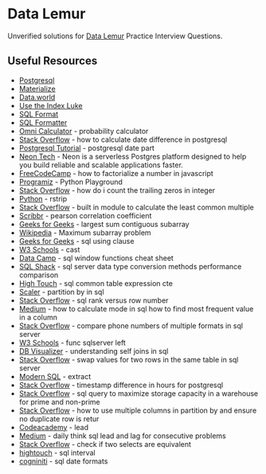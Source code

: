 # Data Lemur

Unverified solutions for [Data Lemur](https://datalemur.com/) Practice Interview Questions.

## Useful Resources

- [Postgresql](https://www.postgresql.org/)
- [Materialize](https://materialize.com/docs/)
- [Data.world](https://docs.data.world/en/98581-get-started.html#UUID-cf164651-ff3c-3693-4ab8-05432fda8266)
- [Use the Index Luke](https://use-the-index-luke.com/)
- [SQL Format](https://sqlformat.org/)
- [SQL Formatter](https://www.dpriver.com/pp/sqlformat.htm)
- [Omni Calculator](https://www.omnicalculator.com/statistics/probability) - probability calculator
- [Stack Overflow](https://stackoverflow.com/questions/24929735/how-to-calculate-date-difference-in-postgresql) - how to calculate date difference in postgresql
- [Postgresql Tutorial](https://www.postgresqltutorial.com/postgresql-date-functions/postgresql-date_part/) - postgresql date part
- [Neon Tech](https://neon.tech/docs/introduction) - Neon is a serverless Postgres platform designed to help you build reliable and scalable applications faster.
- [FreeCodeCamp](https://www.freecodecamp.org/news/how-to-factorialize-a-number-in-javascript-9263c89a4b38/) - how to factorialize a number in javascript
- [Programiz](https://programiz.pro/ide/python) - Python Playground
- [Stack Overflow](https://stackoverflow.com/questions/8593355/how-do-i-count-the-trailing-zeros-in-integer) - how do i count the trailing zeros in integer
- [Python](https://docs.python.org/3/library/stdtypes.html#str.rstrip) - rstrip
- [Stack Overflow](https://stackoverflow.com/questions/51716916/built-in-module-to-calculate-the-least-common-multiple) - built in module to calculate the least common multiple
- [Scribbr](https://www.scribbr.com/statistics/pearson-correlation-coefficient/#:~:text=The%20Pearson%20correlation%20coefficient%20(r,the%20relationship%20between%20two%20variables.&text=When%20one%20variable%20changes%2C%20the,changes%20in%20the%20same%20direction)) - pearson correlation coefficient
- [Geeks for Geeks](https://www.geeksforgeeks.org/largest-sum-contiguous-subarray/) - largest sum contiguous subarray
- [Wikipedia](https://en.wikipedia.org/wiki/Maximum_subarray_problem) - Maximum subarray problem
- [Geeks for Geeks](https://www.geeksforgeeks.org/sql-using-clause/) - sql using clause
- [W3 Schools](https://www.w3schools.com/sql/func_sqlserver_cast.asp) - cast
- [Data Camp](https://www.datacamp.com/cheat-sheet/sql-window-functions-cheat-sheet) - sql window functions cheat sheet
- [SQL Shack](https://www.sqlshack.com/sql-server-data-type-conversion-methods-performance-comparison/) - sql server data type conversion methods performance comparison
- [High Touch](https://hightouch.com/sql-dictionary/sql-common-table-expression-cte) - sql common table expression cte
- [Scaler](https://www.scaler.com/topics/partition-by-in-sql/) - partition by in sql
- [Stack Overflow](https://stackoverflow.com/questions/7747327/sql-rank-versus-row-number) - sql rank versus row number
- [Medium](https://medium.com/@pradeepchandrareddy95/how-to-calculate-mode-in-sql-how-to-find-most-frequent-value-in-a-column-b3f913fdeb1e) - how to calculate mode in sql how to find most frequent value in a column
- [Stack Overflow](https://stackoverflow.com/questions/39045856/compare-phone-numbers-of-multiple-formats-in-sql-server) - compare phone numbers of multiple formats in sql server
- [W3 Schools](https://www.w3schools.com/sql/func_sqlserver_left.asp) - func sqlserver left
- [DB Visualizer](https://www.dbvis.com/thetable/understanding-self-joins-in-sql/) - understanding self joins in sql
- [Stack Overflow](https://stackoverflow.com/questions/2758415/swap-values-for-two-rows-in-the-same-table-in-sql-server) - swap values for two rows in the same table in sql server
- [Modern SQL](https://modern-sql.com/feature/extract) - extract
- [Stack Overflow](https://stackoverflow.com/questions/1964544/timestamp-difference-in-hours-for-postgresql) - timestamp difference in hours for postgresql
- [Stack Overflow](https://stackoverflow.com/questions/76519948/sql-query-to-maximize-storage-capacity-in-a-warehouse-for-prime-and-non-prime-it) - sql query to maximize storage capacity in a warehouse for prime and non-prime
- [Stack Overflow](https://stackoverflow.com/questions/33011523/how-to-use-multiple-columns-in-partition-by-and-ensure-no-duplicate-row-is-retur) - how to use multiple columns in partition by and ensure no duplicate row is retur
- [Codeacademy](https://www.codecademy.com/resources/docs/sql/window-functions/lead) - lead
- [Medium](https://nphchi223.medium.com/daily-think-sql-lead-and-lag-for-consecutive-problems-1e6e1c4ca31) - daily think sql lead and lag for consecutive problems
- [Stack Overflow](https://stackoverflow.com/questions/5727882/check-if-two-selects-are-equivalent) - check if two selects are equivalent
- [hightouch](https://hightouch.com/sql-dictionary/sql-interval) - sql interval
- [cogniniti](https://www.coginiti.co/tutorials/intermediate/sql-date-formats/) - sql date formats
